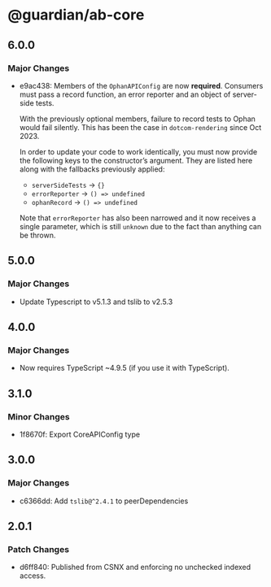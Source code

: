 # @guardian/ab-core

## 6.0.0

### Major Changes

- e9ac438: Members of the `OphanAPIConfig` are now **required**. Consumers must pass a
  record function, an error reporter and an object of server-side tests.

  With the previously optional members, failure to record tests to Ophan would
  fail silently. This has been the case in `dotcom-rendering` since Oct 2023.

  In order to update your code to work identically, you must now provide the
  following keys to the constructor’s argument. They are listed here along with
  the fallbacks previously applied:

  - `serverSideTests` &rarr; `{}`
  - `errorReporter` &rarr; `() => undefined`
  - `ophanRecord` &rarr; `() => undefined`

  Note that `errorReporter` has also been narrowed and it now receives a single
  parameter, which is still `unknown` due to the fact than anything can be thrown.

## 5.0.0

### Major Changes

- Update Typescript to v5.1.3 and tslib to v2.5.3

## 4.0.0

### Major Changes

- Now requires TypeScript ~4.9.5 (if you use it with TypeScript).

## 3.1.0

### Minor Changes

- 1f8670f: Export CoreAPIConfig type

## 3.0.0

### Major Changes

- c6366dd: Add `tslib@^2.4.1` to peerDependencies

## 2.0.1

### Patch Changes

- d6ff840: Published from CSNX and enforcing no unchecked indexed access.

